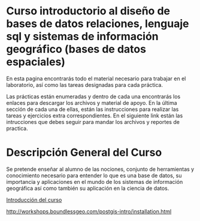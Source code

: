 Curso introductorio al diseño de bases de datos relaciones, lenguaje sql y sistemas de información geográfico (bases de datos espaciales)
============

En esta pagina encontrarás todo el material necesario para trabajar en el laboratorio, así como las tareas designadas para cada práctica. 

Las prácticas están enumeradas y dentro de cada una encontrarás los enlaces para descargar los archivos y material de apoyo. En la última sección de cada una de ellas, están las instrucciones para realizar las tareas y ejercicios extra correspondientes. En el siguiente link están las intrucciones que debes seguir para mandar los archivos y reportes de practica. 

Descripción General del Curso 
=============
Se pretende enseñar al alumno de las nociones, conjunto de herramientas y conocimiento necesario para entender lo que es una base de datos, su importancia y aplicaciones en el mundo de los sistemas de información geográfica así como también su aplicación en la ciencia de datos. 

[Introducción del curso](http://centrogeo.github.io/practicas_sig/)

http://workshops.boundlessgeo.com/postgis-intro/installation.html
